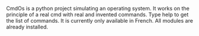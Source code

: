 CmdOs is a python project simulating an operating system.
It works on the principle of a real cmd with real and invented commands.
Type help to get the list of commands. It is currently only available in French.
All modules are already installed.
